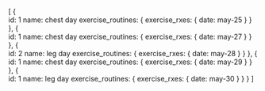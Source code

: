 [
    {   
        id: 1
        name: chest day
        exercise_routines: {
            exercise_rxes: {
                date: may-25 
            } 
        }
    },
        {   
        id: 1
        name: chest day
        exercise_routines: {
            exercise_rxes: {
                date: may-27 
            } 
        }
    },
    {   
        id: 2
        name: leg day
        exercise_routines: {
            exercise_rxes: {
                date: may-28 
            } 
        }
    },
        {   
        id: 1
        name: chest day
        exercise_routines: {
            exercise_rxes: {
                date: may-29 
            } 
        }
    },
        {   
        id: 1
        name: leg day
        exercise_routines: {
            exercise_rxes: {
                date: may-30 
            } 
        }
    }
]